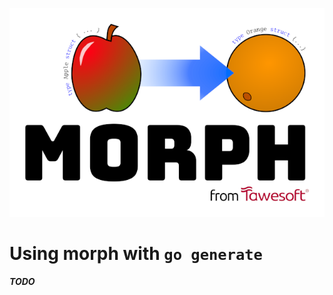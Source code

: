 [![Morph](../morph.png)](https://github.com/tawesoft/morph)

# Using morph with `go generate`

***TODO***
